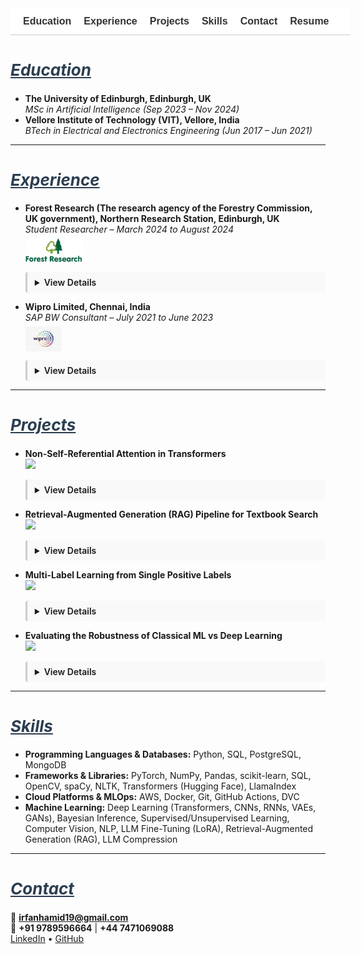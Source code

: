 <!-- Navigation Bar -->
<nav style="position: sticky; top: 0; background-color: #ffffff; padding: 12px 20px; font-family: sans-serif; font-size: 16px; z-index: 999; border-bottom: 1px solid #ccc; white-space: nowrap; overflow-x: auto; display: flex; min-width: 100%;">
  <a href="#education" style="margin-right: 20px; text-decoration: none; font-weight: bold; color: #333;">Education</a>
  <a href="#experience" style="margin-right: 20px; text-decoration: none; font-weight: bold; color: #333;">Experience</a>
  <a href="#projects" style="margin-right: 20px; text-decoration: none; font-weight: bold; color: #333;">Projects</a>
  <a href="#skills" style="margin-right: 20px; text-decoration: none; font-weight: bold; color: #333;">Skills</a>
  <a href="#contact" style="margin-right: 20px; text-decoration: none; font-weight: bold; color: #333;">Contact</a>
  <a href="/assets/resume/Irfan_Resume.pdf" download style="text-decoration: none; font-weight: bold; color: #333;">Resume</a>
</nav>

<!-- CSS Fixes -->
<style>
  html {
    scroll-behavior: smooth;
  }
  h2[id] {
    scroll-margin-top: 100px;
    font-size: 26px;
    font-style: italic;
    text-decoration: underline;
    color: #2c3e50;
    margin-top: 40px;
  }
  details {
    transition: all 0.3s ease-in-out;
    overflow: hidden;
    margin-bottom: 12px;
    padding: 8px 12px;
    border-left: 3px solid #ccc;
    background-color: #f9f9f9;
    border-radius: 4px;
  }
  details[open] summary ~ * {
    animation: slideDown 0.3s ease-in-out;
  }
  @keyframes slideDown {
    0% { opacity: 0; transform: translateY(-5px); }
    100% { opacity: 1; transform: translateY(0); }
  }
  summary {
    cursor: pointer;
    font-weight: 600;
  }
</style>

## <h2 id="education">Education</h2>

- **The University of Edinburgh, Edinburgh, UK**  
  *MSc in Artificial Intelligence (Sep 2023 – Nov 2024)*
- **Vellore Institute of Technology (VIT), Vellore, India**  
  *BTech in Electrical and Electronics Engineering (Jun 2017 – Jun 2021)*

---

## <h2 id="experience">Experience</h2>

- **Forest Research (The research agency of the Forestry Commission, UK government), Northern Research Station, Edinburgh, UK**  
  *Student Researcher – March 2024 to August 2024*  
  <img src="assets/img/ForestResearch.jpg" alt="Forest Research Logo" style="height: 40px; margin-top: 6px; display: block;">
  <details><summary>View Details</summary><br>
    <ul>
      <li>Conducted an industry-partnered machine learning research with Forest Research for my MSc dissertation, focusing on the classification of tree species in the Forest of Dean using high-resolution multispectral satellite imagery from Planet Labs’ SuperDove 8 satellites.</li>
      <li>Implemented and trained deep learning models, including ResNet-34, DenseNet-40 and Vision Transformers (ViT) to perform species classification. Utilized QGIS for geospatial preprocessing, spatial analysis, and visualization of labelled tree data.</li>
      <li>Performed a comparative evaluation of the models and analyzed classification accuracy across various tree species. Additionally, examined species spectral curves to understand and explain model predictions, highlighting the strengths and limitations in classification performance, contributing to advancements in precise forestry and remote sensing applications.</li>
    </ul>
  </details>

- **Wipro Limited, Chennai, India**  
  *SAP BW Consultant – July 2021 to June 2023*  
  <img src="assets/img/WIPRO.jpeg" alt="Wipro Logo" style="height: 40px; margin-top: 6px; display: block;">
  <details><summary>View Details</summary><br>
    <ul>
      <li>Designed and optimized SAP BW process chains for Nomad Foods Europe Limited, improving automation and data integration.</li>
      <li>Developed customized SAP BW queries aligned with business KPIs for accurate, actionable reporting.</li>
      <li>Implemented SAP BW/4HANA data provisioning and ETL processes, enhancing BI report performance and operational decision-making.</li>
    </ul>
  </details>

---

## <h2 id="projects">Projects</h2>

- **Non-Self-Referential Attention in Transformers**  
  <a href="https://github.com/Irfan-Hamid/Rethinking-Attention-for-Transformers" target="_blank">
    <img src="https://img.shields.io/badge/View_on-GitHub-black?logo=github">
  </a>
  <details><summary>View Details</summary><br>
    <ul>
      <li>Explored modifications to Transformer architecture and developed a method called Non-Self-Referential Attention.</li>
      <li>Driven by the observation that self-attention values (main diagonal of the attention matrix) were often disproportionately high yet minimally informative, this method attenuated those values by a tunable factor to diversify attention distributions and improve performance on tasks like machine translation.</li>
      <li>Applied this approach to the 'en-pt' translation subset of the opus_books dataset, achieving a 2.12% BLEU score improvement.</li>
    </ul>
  </details>

- **Retrieval-Augmented Generation (RAG) Pipeline for Textbook Search**  
  <a href="https://github.com/Irfan-Hamid/LLM_RAG_IMPLEMENTATION" target="_blank">
    <img src="https://img.shields.io/badge/View_on-GitHub-black?logo=github">
  </a>
  <details><summary>View Details</summary><br>
    <ul>
      <li>Extracted and preprocessed text from PDF textbooks, formatted it into chunks and converted them into numerical embeddings.</li>
      <li>Designed a vector-based retrieval system to identify and extract relevant text chunks based on user queries.</li>
      <li>Generated context-aware prompts using retrieved passages and utilized LLM (Google/GEMMA-7B-it) to produce accurate, context-driven responses to queries derived from textbook content.</li>
    </ul>
  </details>

- **Multi-Label Learning from Single Positive Labels**  
  <a href="https://github.com/Irfan-Hamid/Multi-Label-Learning-from-Single-Positive-Labels" target="_blank">
    <img src="https://img.shields.io/badge/View_on-GitHub-black?logo=github">
  </a>
  <details><summary>View Details</summary><br>
    <ul>
      <li>This project explores the challenge of multi-label classification in settings where each training example is annotated with only a single positive label, despite the presence of multiple applicable labels. In real-world scenarios, especially when the number of potential labels is large, it becomes impractical for human annotators to exhaustively list all relevant labels for each instance. This results in sparsely labeled data that is difficult to learn from using conventional techniques.</li>
      <li>A practical example of this problem arises in species distribution modeling (SDM), where the goal is to predict the presence or absence of species across geographic regions based on limited field observations. In such datasets, only the locations where a species has been observed are recorded, and absence information is typically unavailable, making the task more complex and imbalanced.</li>
      <li>Formulated the task as Single Positive Multi-Label Learning (SPMLL), where each example has only one known label despite multiple possible truths.</li>
      <li>A neural network was trained to perform accurate multi-label inference at test time despite being exposed to only a single positive label per instance during training.</li>
      <li>Introduced a custom loss function called UPL (Up-weighting Positive Label), which increases the contribution of observed labels while handling ambiguity in the unobserved ones.</li>
      <li>The UPL loss resulted in a 72% improvement in performance over standard binary cross-entropy loss across key evaluation metrics.</li>
    </ul>
  </details>

- **Evaluating the Robustness of Classical ML vs Deep Learning**  
  <a href="https://github.com/Irfan-Hamid/Robustness-Comparison-Classical-machine-learning-vs.-Deep-Learning-in-Image-Classification" target="_blank">
    <img src="https://img.shields.io/badge/View_on-GitHub-black?logo=github">
  </a>
  <details><summary>View Details</summary><br>
    <ul>
      <li>Investigated the robustness of classical machine learning models compared to deep learning architectures when exposed to real-world variations in image quality.</li>
      <li>Random Forest and Support Vector Machine (SVM) were used as classical baselines, while AlexNet, a convolutional neural network, represented the deep learning approach.</li>
      <li>All models were trained on the clean version of the Sports Balls Multiclass Image Classification dataset from Kaggle, containing over 9,000 images across 15 sports ball categories.</li>
      <li>Robustness testing involved introducing controlled perturbations, including Gaussian noise, blurring, contrast and brightness shifts, occlusion, and salt-and-pepper noise.</li>
      <li>Results showed that classical models deteriorated significantly under noisy conditions, while AlexNet maintained a higher level of performance, demonstrating stronger generalization to distorted inputs.</li>
    </ul>
  </details>

---

## <h2 id="skills">Skills</h2>

- **Programming Languages & Databases:** Python, SQL, PostgreSQL, MongoDB  
- **Frameworks & Libraries:** PyTorch, NumPy, Pandas, scikit-learn, SQL, OpenCV, spaCy, NLTK, Transformers (Hugging Face), LlamaIndex  
- **Cloud Platforms & MLOps:** AWS, Docker, Git, GitHub Actions, DVC  
- **Machine Learning:** Deep Learning (Transformers, CNNs, RNNs, VAEs, GANs), Bayesian Inference, Supervised/Unsupervised Learning, Computer Vision, NLP, LLM Fine-Tuning (LoRA), Retrieval-Augmented Generation (RAG), LLM Compression

---

## <h2 id="contact">Contact</h2>

📧 **irfanhamid19@gmail.com**  
📱 **+91 9789596664** | **+44 7471069088**  
[LinkedIn](https://www.linkedin.com/in/irfan-hamid/) • [GitHub](https://github.com/Irfan-Hamid)
